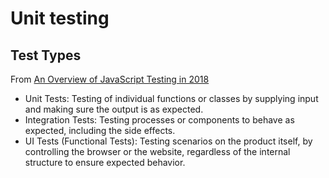 # Unit testing

## Test Types
From [An Overview of JavaScript Testing in 2018](https://medium.com/welldone-software/an-overview-of-javascript-testing-in-2018-f68950900bc3)

- Unit Tests: Testing of individual functions or classes by supplying input and
making sure the output is as expected.
- Integration Tests: Testing processes or components to behave as expected, including
the side effects.
- UI Tests (Functional Tests): Testing scenarios on the product itself, by controlling
the browser or the website, regardless of the internal structure to ensure expected
behavior.

